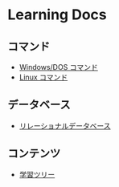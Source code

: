 # Learning Docs

## コマンド
- [Windows/DOS コマンド](windows-cmd)
- [Linux コマンド](linux-command)

## データベース
- [リレーショナルデータベース](relational-database)

## コンテンツ
- [学習ツリー](tree)